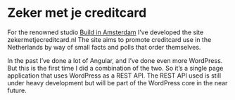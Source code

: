 <!--
  id: 2791
  slug: zeker-met-je-creditcard
  type: fortpolio
  excerpt: Front- and backend development of zekermetjecreditcard.nl, a single page Angular website that uses Wordpress as a REST API.
  excerptNl: Front- en backend ontwikkeling van zekermetjecreditcard.nl, een single page Angular website die gebruik maakt van Wordpress als REST API.
  categories: JavaScript, 3D, HTML/CSS, framework, mobile
  tags: 3D/WebGL, HTML, JavaScript, Wordpress, Angular
  clients: Build In Amsterdam
  collaboration: 
  prizes: 
  thumbnail: Screenshot_2015-06-03-19-31-03-e1433359905965.png
  image: Screenshot_2015-06-03-19-31-03-e1433359905965.png
  images: 1.jpg, 2.jpg, 3.jpg, 4.jpg, 5.jpg, Screenshot_2015-06-03-20-00-12-e1433359959134.png, Screenshot_2015-06-03-19-31-03-e1433359905965.png
  inCv: true
  inPortfolio: true
  dateFrom: 2015-04-03
  dateTo: 2015-06-01
--> 

# Zeker met je creditcard

<p>For the renowned studio <a href="http://www.buildinamsterdam.com/">Build in Amsterdam</a> I&#8217;ve developed the site zekermetjecreditcard.nl The site aims to promote creditcard use in the Netherlands by way of small facts and polls that order themselves. </p>
<p>In the past I&#8217;ve done a lot of Angular, and I&#8217;ve done even more WordPress. But this is the first time I did a combination of the two. So it&#8217;s a single page application that uses WordPress as a REST API. The REST API used is still under heavy development but will be part of the WordPress core in the near future.</p>
